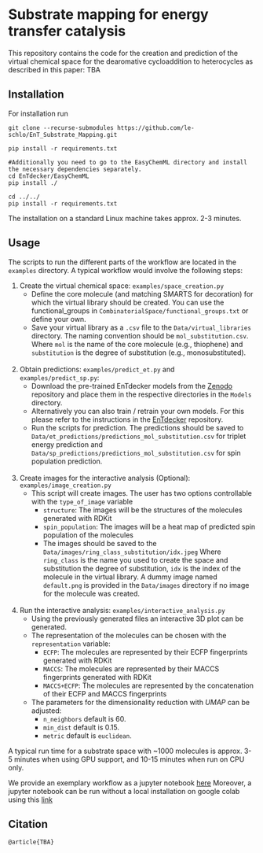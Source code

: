 # Substrate mapping for energy transfer catalysis

This repository contains the code for the creation and prediction of the virtual chemical space for the dearomative cycloaddition to heterocycles as described in this paper: TBA

<!---
<p align="center">
<img src="TOC.png" width="60%" />
</p>
-->

## Installation
For installation run
```
git clone --recurse-submodules https://github.com/le-schlo/EnT_Substrate_Mapping.git

pip install -r requirements.txt

#Additionally you need to go to the EasyChemML directory and install the necessary dependencies separately.
cd EnTdecker/EasyChemML
pip install ./

cd ../../
pip install -r requirements.txt
```
The installation on a standard Linux machine takes approx. 2-3 minutes.

## Usage
The scripts to run the different parts of the workflow are located in the `examples` directory.
A typical workflow would involve the following steps:
1. Create the virtual chemical space: `examples/space_creation.py`
   - Define the core molecule (and matching SMARTS for decoration) for which the virtual library should be created. You can use the functional_groups in `CombinatorialSpace/functional_groups.txt` or define your own.
   - Save your virtual library as a `.csv` file to the `Data/virtual_libraries` directory. The naming convention should be `mol_substitution.csv`. Where `mol` is the name of the core molecule (e.g., thiophene) and `substitution` is the degree of substitution (e.g., monosubstituted).
   <br/><br/>
2. Obtain predictions: `examples/predict_et.py` and `examples/predict_sp.py`:
   - Download the pre-trained EnTdecker models from the [Zenodo](https://zenodo.org/records/10391170) repository and place them in the respective directories in the `Models` directory.
   - Alternatively you can also train / retrain your own models. For this please refer to the instructions in the [EnTdecker](https://github.com/le-schlo/EnTdecker) repository.
   - Run the scripts for prediction. The predictions should be saved to `Data/et_predictions/predictions_mol_substitution.csv` for triplet energy prediction and `Data/sp_predictions/predictions_mol_substitution.csv` for spin population prediction.
   <br/><br/>
3. Create images for the interactive analysis (Optional): `examples/image_creation.py`
   - This script will create images. The user has two options controllable with the `type_of_image` variable
     - `structure`: The images will be the structures of the molecules generated with RDKit
     - `spin_population`: The images will be a heat map of predicted spin population of the molecules
     - The images should be saved to the `Data/images/ring_class_substitution/idx.jpeg` Where `ring_class` is the name you used to create the space and substitution the degree of substitution, `idx` is the index of the molecule in the virtual library. A dummy image named `default.png` is provided in the `Data/images` directory if no image for the molecule was created.
<br/><br/>
4. Run the interactive analysis: `examples/interactive_analysis.py`
   - Using the previously generated files an interactive 3D plot can be generated.
   - The representation of the molecules can be chosen with the `representation` variable:
     - `ECFP`: The molecules are represented by their ECFP fingerprints generated with RDKit
     - `MACCS`: The molecules are represented by their MACCS fingerprints generated with RDKit
     - `MACCS+ECFP`: The molecules are represented by the concatenation of their ECFP and MACCS fingerprints
   - The parameters for the dimensionality reduction with _UMAP_ can be adjusted:
     - `n_neighbors` default is 60. 
     - `min_dist` default is 0.15.
     - `metric` default is `euclidean`.

A typical run time for a substrate space with ~1000 molecules is approx. 3-5 minutes when using GPU support, and 10-15 minutes when run on CPU only.

We provide an exemplary workflow as a jupyter notebook [here](https://github.com/le-schlo/EnT_Substrate_Mapping/blob/main/examples/full_workflow.ipynb)
Moreover, a jupyter notebook can be run without a local installation on google colab using this [link](https://drive.google.com/file/d/1RWFUu8bj4jDW2r-UAQI4bclE8cm0ChO-/view?usp=sharing)

## Citation
```
@article{TBA}
```
